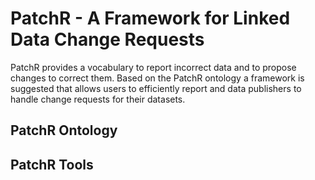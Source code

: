 # PatchR - A Framework for Linked Data Change Requests
PatchR provides a vocabulary to report incorrect data and to propose changes to correct them.
Based on the PatchR ontology a framework is suggested that allows users to efficiently report and data publishers to handle change requests for their datasets.

## PatchR Ontology

## PatchR Tools